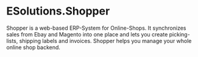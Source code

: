 # ESolutions.Shopper
Shopper is a web-based ERP-System for Online-Shops. It synchronizes sales from Ebay and Magento into one place and lets you create picking-lists, shipping labels and invoices. Shopper helps you manage your whole online shop backend.

